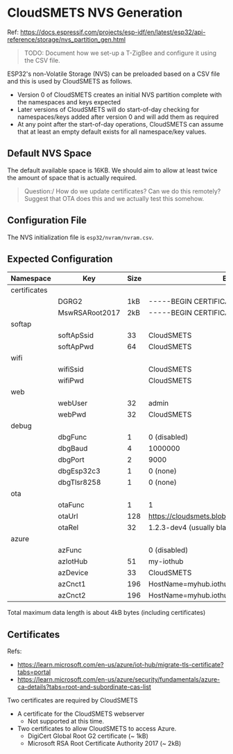 # CloudSMETS NVS Generation
Ref: https://docs.espressif.com/projects/esp-idf/en/latest/esp32/api-reference/storage/nvs_partition_gen.html

> TODO: Document how we set-up a T-ZigBee and configure it using the CSV file.

ESP32's non-Volatile Storage (NVS) can be preloaded based on a CSV file and this is used by CloudSMETS as follows.

- Version 0 of CloudSMETS creates an initial NVS partition complete with the namespaces and keys expected
- Later versions of CloudSMETS will do start-of-day checking for namespaces/keys added after version 0 and will add them as required
- At any point after the start-of-day operations, CloudSMETS can assume that at least an empty default exists for all namespace/key values.

## Default NVS Space
The default available space is 16KB.  We should aim to allow at least twice the amount of space that is actually required.

> Question:/ How do we update certificates?  Can we do this remotely?  Suggest that OTA does this and we actually test this somehow.

## Configuration File
The NVS initialization file is `esp32/nvram/nvram.csv`.

## Expected Configuration
|Namespace|Key|Size|Example|
|-|-|-|-|
|certificates||||
||DGRG2|1kB|-----BEGIN CERTIFICATE-----...|
||MswRSARoot2017|2kB|-----BEGIN CERTIFICATE-----...|
|softap||||
||softApSsid|33|CloudSMETS|
||softApPwd|64|CloudSMETS|
|wifi||||
||wifiSsid||CloudSMETS|
||wifiPwd||CloudSMETS|
|web||||
||webUser|32|admin|
||webPwd|32|CloudSMETS|
|debug||||
||dbgFunc|1|0 (disabled)|
||dbgBaud|4|1000000|
||dbgPort|2|9000|
||dbgEsp32c3|1|0 (none)|
||dbgTlsr8258|1|0 (none)|
|ota||||
||otaFunc|1|1|
||otaUrl|128|https://cloudsmets.blob.core.windows.net/cloudsmets|
||otaRel|32|1.2.3-dev4 (usually blank)|
|azure||||
||azFunc||0 (disabled)|
||azIotHub|51|my-iothub|
||azDevice|33|CloudSMETS|
||azCnct1|196|HostName=myhub.iothub...|
||azCnct2|196|HostName=myhub.iothub...|

Total maximum data length is about 4kB bytes (including certificates)

## Certificates
Refs:
- https://learn.microsoft.com/en-us/azure/iot-hub/migrate-tls-certificate?tabs=portal
- https://learn.microsoft.com/en-us/azure/security/fundamentals/azure-ca-details?tabs=root-and-subordinate-cas-list


Two certificates are required by CloudSMETS
- A certificate for the CloudSMETS webserver
    - Not supported at this time.
- Two certificates to allow CloudSMETS to access Azure.
    - DigiCert Global Root G2 certificate (~ 1kB)
    - Microsoft RSA Root Certificate Authority 2017 (~ 2kB)

